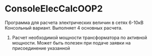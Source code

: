 # ConsoleElecCalcOOP2
Программа для расчета электрических величин в сетях 6-10кВ
Консольный вариант.
Выполняет 4 основных расчета.
1.  Расчет необходимой мощности трансформатора по активной мощности. 
    Может быть полезен при подаче заявки на присоединение указанной 
